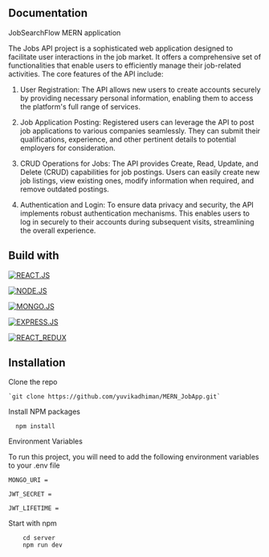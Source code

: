 
## Documentation
JobSearchFlow MERN application

The Jobs API project is a sophisticated web application designed to facilitate user interactions in the job market. It offers a comprehensive set of functionalities that enable users to efficiently manage their job-related activities.
The core features of the API include:
 1) User Registration: The API allows new users to create accounts securely by providing necessary personal information, enabling them to access the platform's full range of services.

 2) Job Application Posting: Registered users can leverage the API to post job applications to various companies seamlessly. They can submit their qualifications, experience, and other pertinent details to potential employers for consideration.

 3) CRUD Operations for Jobs: The API provides Create, Read, Update, and Delete (CRUD) capabilities for job postings. Users can easily create new job listings, view existing ones, modify information when required, and remove outdated postings.
 
 4) Authentication and Login: To ensure data privacy and security, the API implements robust authentication mechanisms. This enables users to log in securely to their accounts during subsequent visits, streamlining the overall experience.





## Build with

[![REACT.JS](https://img.shields.io/badge/REACT.JS-green.svg)](https://react.dev/)

[![NODE.JS](https://img.shields.io/badge/NODE.JS-purple.svg)](https://nodejs.org/en)

[![MONGO.JS](https://img.shields.io/badge/MONGO_DB-red.svg)]( https://www.mongodb.com/)

[![EXPRESS.JS](https://img.shields.io/badge/EXPRESS.JS-blue.svg)](https://expressjs.com/)

[![REACT_REDUX](https://img.shields.io/badge/REACT_REDUX-yellow.svg)](https://react-redux.js.org/)


## Installation

Clone the repo
```
`git clone https://github.com/yuvikadhiman/MERN_JobApp.git`
```
Install NPM packages
```
  npm install
```
Environment Variables

To run this project, you will need to add the following environment variables to your .env file

`MONGO_URI =`

`JWT_SECRET =`

`JWT_LIFETIME =`

Start with npm
```
    cd server
    npm run dev
```

 